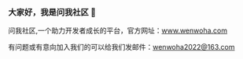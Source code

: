 ### 大家好，我是问我社区 👋

问我社区,一个助力开发者成长的平台，官方网址：www.wenwoha.com

有问题或有意向加入我们的可以给我们发邮件：wenwoha2022@163.com

